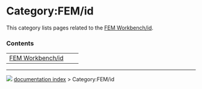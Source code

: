 # Category:FEM/id
This category lists pages related to the [FEM Workbench/id](FEM_Workbench/id.md).

### Contents

|     |     |     |
| --- | --- | --- |
| [FEM Workbench/id](FEM_Workbench/id.md) |



---
![](images/Right_arrow.png) [documentation index](../README.md) > Category:FEM/id
